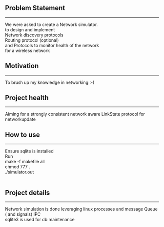##       Problem Statement
--------------------------------------------

We were asked to create a Network simulator. <br>
to design and implement <br>
Network discovery protocols <br>
Routing protocol (optional) <br>
and Protocols to monitor health of the network <br>
for a wireless network

##      Motivation
------------------------------------------------

To brush up my knowledge in networking :-)

##      Project health
---------------------------------------------------

Aiming for a strongly consistent network aware LinkState protocol for networkupdate <br>

##      How to use
-----------------------------------------------------
Ensure sqlite is installed <br>
Run<br>
make -f makefile all <br>
chmod 777 . <br>
./simulator.out<br>
<br>

##      Project details
-----------------------------------------------------
Network simulation is done leveraging linux processes and message Queue ( and signals) IPC <br>
sqlite3 is used for db maintenance <br>

